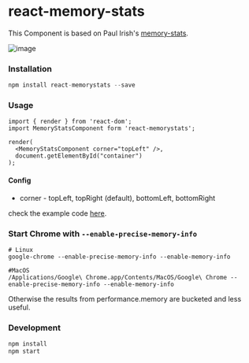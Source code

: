 # react-memory-stats

This Component is based on Paul Irish's [memory-stats](https://github.com/paulirish/memory-stats.js).

![image](http://i.imgur.com/eUCFcAH.gif)

### Installation

```javascript
npm install react-memorystats --save
```

### Usage

```
import { render } from 'react-dom';
import MemoryStatsComponent form 'react-memorystats';

render(
  <MemoryStatsComponent corner="topLeft" />,
  document.getElementById("container")
);
```

#### Config

   + corner - topLeft, topRight (default), bottomLeft, bottomRight

check the example code [here](https://github.com/vigneshshanmugam/react-memory-stats/blob/master/example).

### Start Chrome with `--enable-precise-memory-info`

```
# Linux
google-chrome --enable-precise-memory-info --enable-memory-info

#MacOS
/Applications/Google\ Chrome.app/Contents/MacOS/Google\ Chrome --enable-precise-memory-info --enable-memory-info
```

Otherwise the results from performance.memory are bucketed and less useful.


### Development

```javascript
npm install
npm start

```
